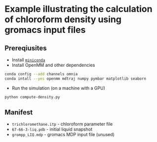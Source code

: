 # Example illustrating the calculation of chloroform density using gromacs input files

## Prereqiusites

* Install [`miniconda`](http://conda.pydata.org/miniconda.html)
* Install OpenMM and other dependencies
```bash
conda config --add channels omnia
conda intall --yes openmm mdtraj numpy pymbar matplotlib seaborn
```
* Run the simulation (on a machine with a GPU)
```bash
python compute-density.py
```

## Manifest

* `trichloromethane.itp` - chloroform parameter file
* `67-66-3-liq.pdb` - initial liquid snapshot
* `grompp_LIQ.mdp` - gromacs MDP input file (unused)
